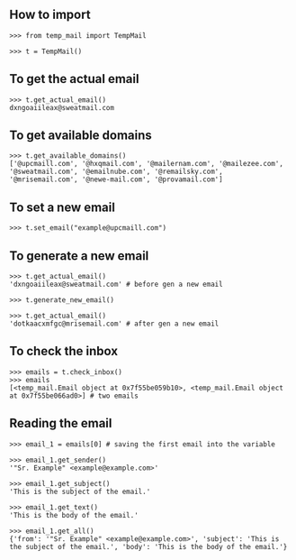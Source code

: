 ## How to import

```
>>> from temp_mail import TempMail

>>> t = TempMail()
```

## To get the actual email

```
>>> t.get_actual_email()
dxngoaiileax@sweatmail.com
```

## To get available domains
```
>>> t.get_available_domains()
['@upcmaill.com', '@hxqmail.com', '@mailernam.com', '@mailezee.com', '@sweatmail.com', '@emailnube.com', '@remailsky.com', '@mrisemail.com', '@newe-mail.com', '@provamail.com']
```

## To set a new email

```
>>> t.set_email("example@upcmaill.com")
```

## To generate a new email

```
>>> t.get_actual_email()
'dxngoaiileax@sweatmail.com' # before gen a new email

>>> t.generate_new_email()

>>> t.get_actual_email()
'dotkaacxmfgc@mrisemail.com' # after gen a new email
```

## To check the inbox

```
>>> emails = t.check_inbox()
>>> emails
[<temp_mail.Email object at 0x7f55be059b10>, <temp_mail.Email object at 0x7f55be066ad0>] # two emails
```

## Reading the email

```
>>> email_1 = emails[0] # saving the first email into the variable

>>> email_1.get_sender()
'"Sr. Example" <example@example.com>'

>>> email_1.get_subject()
'This is the subject of the email.'

>>> email_1.get_text()
'This is the body of the email.'

>>> email_1.get_all()
{'from': '"Sr. Example" <example@example.com>', 'subject': 'This is the subject of the email.', 'body': 'This is the body of the email.'}

```
